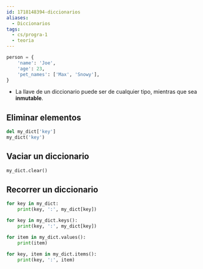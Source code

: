 ```yaml
---
id: 1718148394-diccionarios
aliases:
  - Diccionarios
tags:
  - cs/progra-1
  - teoria
---
```


```python
person = {
    'name': 'Joe',
    'age': 23,
    'pet_names': ['Max', 'Snowy'],
}
```

- La llave de un diccionario puede ser de cualquier tipo, mientras que sea **inmutable**.

## Eliminar elementos

```python
del my_dict['key']
my_dict('key')
```

## Vaciar un diccionario

```python
my_dict.clear()
```

## Recorrer un diccionario

```python
for key in my_dict:
    print(key, ':', my_dict[key])

for key in my_dict.keys():
    print(key, ':', my_dict[key])

for item in my_dict.values():
    print(item)

for key, item in my_dict.items():
    print(key, ':', item)
```

